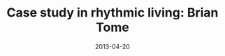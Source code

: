 ---
layout: message
category: message
series: "Rhythm"
title: "Case study in rhythmic living: Brian Tome"
date: 2013-04-20
program-description: "Program&#58; WK1 Rhythm"
program: "http://www.crossroads.net/players/media/hq/04_20-21_13Program_LO.pdf"
program-title: "Case study in rhythmic living&#58; Brian Tome"
video-description: "Brian Tome presents a case study in rhythmic living."
video-title: "Case study in rhythmic living&#58; Brian Tome"
video: "https://s3.amazonaws.com/crossroadsvideomessages/rhythm_01a.mp4"
audio-description: "Brian Tome presents a case study in rhythmic living."
audio: "http://www.crossroads.net/players/media/hq/rhythm_01a.mp3"
audio-title: "Case study in rhythmic living&#58; Brian Tome"
audio-duration: "36&#58;03"
---